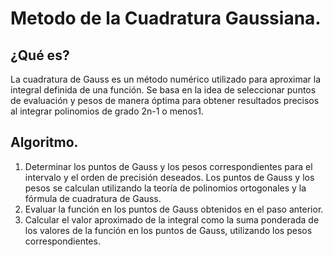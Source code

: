 # Metodo de la Cuadratura Gaussiana.

## ¿Qué es?
La cuadratura de Gauss es un método numérico utilizado para aproximar la integral definida de una función. Se basa en la idea de seleccionar puntos de evaluación y pesos de manera óptima para obtener resultados precisos al integrar polinomios de grado 2n-1 o menos1.

## Algoritmo.

1. Determinar los puntos de Gauss y los pesos correspondientes para el intervalo y el orden de precisión deseados. Los puntos de Gauss y los pesos se calculan utilizando la teoría de polinomios ortogonales y la fórmula de cuadratura de Gauss.
2. Evaluar la función en los puntos de Gauss obtenidos en el paso anterior.
3. Calcular el valor aproximado de la integral como la suma ponderada de los valores de la función en los puntos de Gauss, utilizando los pesos correspondientes.





